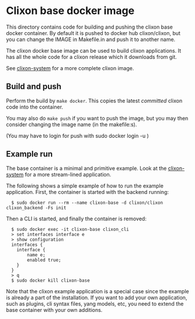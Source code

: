 # Clixon base docker image

This directory contains code for building and pushing the clixon base docker
container. By default it is pushed to docker hub clixon/clixon, but you can change
the IMAGE in Makefile.in and push it to another name.

The clixon docker base image can be used to build clixon
applications. It has all the whole code for a clixon release which it
downloads from git.

See [clixon-system](../main/README.md) for a more complete clixon image.

## Build and push

Perform the build by `make docker`. This copies the latest _committed_ clixon code into the container.

You may also do `make push` if you want to push the image, but you may then consider changing the image name (in the makefile:s).

(You may have to login for push with sudo docker login -u <username>)

## Example run

The base container is a minimal and primitive example. Look at the [clixon-system](../main) for a more stream-lined application.

The following shows a simple example of how to run the example
application. First, the container is started with the backend running:
```
  $ sudo docker run --rm --name clixon-base -d clixon/clixon clixon_backend -Fs init
```
Then a CLI is started, and finally the container is removed:
```
  $ sudo docker exec -it clixon-base clixon_cli 
  > set interfaces interface e
  > show configuration 
  interfaces {
    interface {
        name e;
        enabled true;
    }
  }
  > q
  $ sudo docker kill clixon-base
```

Note that the clixon example application is a special case since the example is
already a part of the installation. If you want to add your own
application, such as plugins, cli syntax files, yang models, etc, you
need to extend the base container with your own additions.
